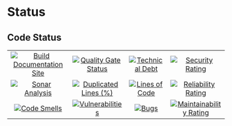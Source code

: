 # Status

## Code Status

<table>
    <tbody>
    <tr>
        <td style="text-align:center"><a
                href="https://github.com/ArvindSinghRawat/Jira-Backlog-Sorter/actions/workflows/build-docs.yml"><img
                src="https://github.com/ArvindSinghRawat/Jira-Backlog-Sorter/actions/workflows/build-docs.yml/badge.svg"
                alt="Build Documentation Site"></a></td>
        <td style="text-align:center"><a
                href="https://sonarcloud.io/summary/new_code?id=arvind-personal_jira-backlog-sorter"><img
                src="https://sonarcloud.io/api/project_badges/measure?project=arvind-personal_jira-backlog-sorter&amp;metric=alert_status"
                alt="Quality Gate Status"></a></td>
        <td style="text-align:center"><a
                href="https://sonarcloud.io/summary/new_code?id=arvind-personal_jira-backlog-sorter"><img
                src="https://sonarcloud.io/api/project_badges/measure?project=arvind-personal_jira-backlog-sorter&amp;metric=sqale_index"
                alt="Technical Debt"></a></td>
        <td style="text-align:center"><a
                href="https://sonarcloud.io/summary/new_code?id=arvind-personal_jira-backlog-sorter"><img
                src="https://sonarcloud.io/api/project_badges/measure?project=arvind-personal_jira-backlog-sorter&amp;metric=security_rating"
                alt="Security Rating"></a></td>
    </tr>
    <tr>
        <td style="text-align:center"><a
                href="https://github.com/ArvindSinghRawat/Jira-Backlog-Sorter/actions/workflows/sonar.yml"><img
                src="https://github.com/ArvindSinghRawat/Jira-Backlog-Sorter/actions/workflows/sonar.yml/badge.svg"
                alt="Sonar Analysis"></a></td>
        <td style="text-align:center"><a
                href="https://sonarcloud.io/summary/new_code?id=arvind-personal_jira-backlog-sorter"><img
                src="https://sonarcloud.io/api/project_badges/measure?project=arvind-personal_jira-backlog-sorter&amp;metric=duplicated_lines_density"
                alt="Duplicated Lines (%)"></a></td>
        <td style="text-align:center"><a
                href="https://sonarcloud.io/summary/new_code?id=arvind-personal_jira-backlog-sorter"><img
                src="https://sonarcloud.io/api/project_badges/measure?project=arvind-personal_jira-backlog-sorter&amp;metric=ncloc"
                alt="Lines of Code"></a></td>
        <td style="text-align:center"><a
                href="https://sonarcloud.io/summary/new_code?id=arvind-personal_jira-backlog-sorter"><img
                src="https://sonarcloud.io/api/project_badges/measure?project=arvind-personal_jira-backlog-sorter&amp;metric=reliability_rating"
                alt="Reliability Rating"></a></td>
    </tr>
    <tr>
        <td style="text-align:center"><a
                href="https://sonarcloud.io/summary/new_code?id=arvind-personal_jira-backlog-sorter"><img
                src="https://sonarcloud.io/api/project_badges/measure?project=arvind-personal_jira-backlog-sorter&amp;metric=code_smells"
                alt="Code Smells"></a></td>
        <td style="text-align:center"><a
                href="https://sonarcloud.io/summary/new_code?id=arvind-personal_jira-backlog-sorter"><img
                src="https://sonarcloud.io/api/project_badges/measure?project=arvind-personal_jira-backlog-sorter&amp;metric=vulnerabilities"
                alt="Vulnerabilities"></a></td>
        <td style="text-align:center"><a
                href="https://sonarcloud.io/summary/new_code?id=arvind-personal_jira-backlog-sorter"><img
                src="https://sonarcloud.io/api/project_badges/measure?project=arvind-personal_jira-backlog-sorter&amp;metric=bugs"
                alt="Bugs"></a></td>
        <td style="text-align:center"><a
                href="https://sonarcloud.io/summary/new_code?id=arvind-personal_jira-backlog-sorter"><img
                src="https://sonarcloud.io/api/project_badges/measure?project=arvind-personal_jira-backlog-sorter&metric=sqale_rating"
                alt="Maintainability Rating"></a></td>
    </tr>
    </tbody>
</table>
